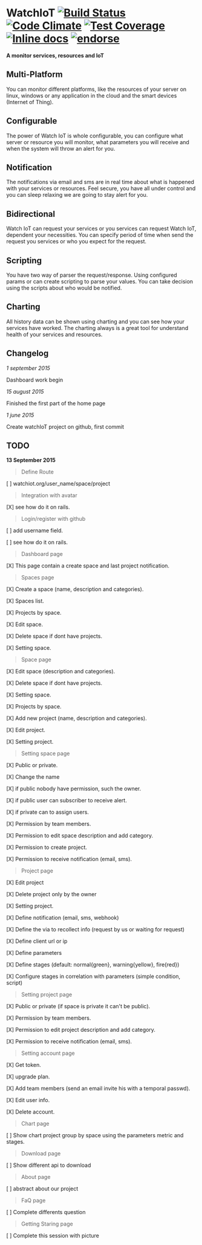 WatchIoT [![Build Status](https://travis-ci.org/gorums/WatchIoT.svg)](https://travis-ci.org/gorums/WatchIoT) [![Code Climate](https://codeclimate.com/github/gorums/WatchIoT/badges/gpa.svg)](https://codeclimate.com/github/gorums/WatchIoT) [![Test Coverage](https://codeclimate.com/github/gorums/WatchIoT/badges/coverage.svg)](https://codeclimate.com/github/gorums/WatchIoT/coverage) [![Inline docs](http://inch-ci.org/github/gorums/watchiot.svg?branch=master)](http://inch-ci.org/github/gorums/watchiot) [![endorse](https://api.coderwall.com/gorums/endorsecount.png)](https://coderwall.com/gorums)
==

**A monitor services, resources and IoT**

Multi-Platform
--

You can monitor different platforms, like the resources of your server on linux, windows or any application in the cloud and the smart devices (Internet of Thing).

Configurable
--

The power of Watch IoT is whole configurable, you can configure what server or resource you will monitor, what parameters you will receive and when the system will throw an alert for you.

Notification
--

The notifications via email and sms are in real time about what is happened with your services or resources. Feel secure, you have all under control and you can sleep relaxing we are going to stay alert for you.

Bidirectional
--

Watch IoT can request your services or you services can request Watch IoT, dependent your necessities. You can specify period of time when send the request you services or who you expect for the request.

Scripting
--

You have two way of parser the request/response. Using configured params or can create scripting to parse your values. You can take decision using the scripts about who would be notified.

Charting
--

All history data can be shown using charting and you can see how your services have worked. The charting always is a great tool for understand health of your services and resources.

Changelog
--

*1 september 2015*

Dashboard work begin

*15 august 2015*

Finished the first part of the home page

*1 june 2015*

Create watchIoT project on github, first commit

TODO
--

**13 September 2015**

> Define Route

 [ ] watchiot.org/user_name/space/project

> Integration with avatar

 [X] see how do it on rails.

> Login/register with github

 [ ] add username field.

 [ ] see how do it on rails.

> Dashboard page

 [X] This page contain a create space and last project notification.

> Spaces page

 [X] Create a space (name, description and categories).

 [X] Spaces list.

 [X] Projects by space.

 [X] Edit space.

 [X] Delete space if dont have projects.

 [X] Setting space.

> Space page

 [X] Edit space (description and categories).

 [X] Delete space if dont have projects.

 [X] Setting space.

 [X] Projects by space.

 [X] Add new project (name, description and categories).

 [X] Edit project.

 [X] Setting project.

> Setting space page

 [X] Public or private.

 [X] Change the name
 
 [X] if public nobody have permission, such the owner.

 [X] if public user can subscriber to receive alert.

 [X] if private can to assign users.

 [X] Permission by team members.

 [X] Permission to edit space description and add category.

 [X] Permission to create project.

 [X] Permission to receive notification (email, sms).

> Project page

 [X] Edit project

 [X] Delete project only by the owner

 [X] Setting project.

 [X] Define notification (email, sms, webhook)

 [X] Define the via to recollect info (request by us or waiting for request)

 [X] Define client url or ip

 [X] Define parameters

 [X] Define stages (default: normal{green}, warning{yellow}, fire{red})

 [X] Configure stages in correlation with parameters (simple condition, script)

> Setting project page

 [X] Public or private (if space is private it can't be public).

 [X] Permission by team members.

 [X] Permission to edit project description and add category.

 [X] Permission to receive notification (email, sms).

> Setting account page

 [X] Get token.

 [X] upgrade plan.

 [X] Add team members (send an email invite his with a temporal passwd).

 [X] Edit user info.

 [X] Delete account.

> Chart page

 [ ] Show chart project group by space using the parameters metric and stages.
 
> Download page
 
 [ ] Show different api to download
 
> About page

 [ ] abstract about our project

> FaQ page

 [ ] Complete differents question
 
> Getting Staring page

 [ ] Complete this session with picture
 